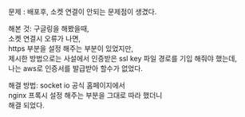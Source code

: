 문제 : 배포후, 소켓 연결이 안되는 문제점이 생겼다.

해본 것:
구글링을 해봤을때,   
소켓 연결시 오류가 나면,  
https 부분을 설정 해주는 부분이 있었지만,  
제시한 방법으로는 사설에서 인증받은 ssl key 파일 경로를 기입 해줘야 했는데,  
나는 aws로 인증서를 발급받아 할수가 없었다.  

해결 방법:
socket io 공식 홈페이지에서   
nginx 프록시 설정 해주는 부분을 그대로 따라 했더니  
해결 되었다.  
